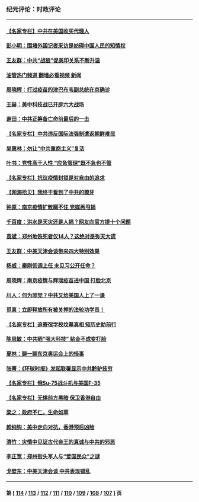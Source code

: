 ### 纪元评论：时政评论
---
#### [【名家专栏】中共在美国收买代理人](../../pages/nsc1025/n13124445.md?07310330) 
#### [彭小明：围堵外国记者采访是妨碍中国人民的知情权](../../pages/nsc1025/n13126638.md?07310330) 
#### [王友群：中共“战狼”促美印关系不断升温](../../pages/nsc1025/n13126338.md?07310330) 
#### [油管热门频道 翻墙必看视频 新闻](ok?07310330)
#### [周晓辉：打过疫苗的津巴布韦副总统在京确诊](../../pages/nsc1025/n13125367.md?07310330) 
#### [王赫：美中科技战已开辟六大战场](../../pages/nsc1025/n13125712.md?07310330) 
#### [谢田：中共正筹备亡命前最后的一击](../../pages/nsc1025/n13125681.md?07310330) 
#### [【名家专栏】中共违反国际法强制遣返朝鲜难民](../../pages/nsc1025/n13124659.md?07310330) 
#### [吴惠林：勿让“中共重商主义”复活](../../pages/nsc1025/n13125370.md?07310330) 
#### [叶书：党性高于人性 “应急管理”既不急也不管](../../pages/nsc1025/n13125297.md?07310330) 
#### [【名家专栏】抗议疫情封锁是对自由的追求](../../pages/nsc1025/n13124805.md?07310330) 
#### [【网海拾贝】我终于看到了中共的獠牙](../../pages/nsc1025/n13124015.md?07310330) 
#### [钟原：南京疫情扩散瞒不住 党媒再甩锅](../../pages/nsc1025/n13125141.md?07310330) 
#### [千百度：洪水是天灾还是人祸？网友向官方提十个问题](../../pages/nsc1025/n13123943.md?07310330) 
#### [袁斌：郑州地铁死者仅14人？这绝对是弥天大谎](../../pages/nsc1025/n13123890.md?07310330) 
#### [王友群：中美天津会谈带来四大特别效果](../../pages/nsc1025/n13122442.md?07310330) 
#### [杨威：秦刚低调上任 未见习公开任命？](../../pages/nsc1025/n13122916.md?07310330) 
#### [周晓辉：南京疫情与辉瑞疫苗进中国 打脸北京](../../pages/nsc1025/n13122746.md?07310330) 
#### [川人：何为邪党？中共又给美国人上了一课](../../pages/nsc1025/n13122975.md?07310330) 
#### [觅真：立即释放所有被关押的法轮功学员！](../../pages/nsc1025/n13123048.md?07310330) 
#### [【名家专栏】追寄宿学校坟墓真相 知历史助前行](../../pages/nsc1025/n13120373.md?07310330) 
#### [陈思敏：中共晒“强大科技” 贴金不成变打脸](../../pages/nsc1025/n13122831.md?07310330) 
#### [夏林：聊一聊东京奥运会上的怪事](../../pages/nsc1025/n13122718.md?07310330) 
#### [张菁：《环球时报》发起联署显示中共黔驴技穷](../../pages/nsc1025/n13122663.md?07310330) 
#### [【名家专栏】俄Su-75战斗机与美国F-35](../../pages/nsc1025/n13121816.md?07310330) 
#### [【名家专栏】无惧前方黑暗 保卫香港自由](../../pages/nsc1025/n13121836.md?07310330) 
#### [梁之：政府不仁，生命如草](../../pages/nsc1025/n13121384.md?07310330) 
#### [颜纯钩：美中走向对抗，香港预后凶险](../../pages/nsc1025/n13121137.md?07310330) 
#### [清竹：灾情中见证古代帝王的真诚与中共的邪恶](../../pages/nsc1025/n13121031.md?07310330) 
#### [李正宽：郑州街头军人与“爱国民众”之谜](../../pages/nsc1025/n13120951.md?07310330) 
#### [戈壁东：中美天津会谈 中共表现错乱](../../pages/nsc1025/n13120630.md?07310330) 

---
#### 第 [ [114](./114.md?07310330) / [113](./113.md?07310330) / [112](./112.md?07310330) / [111](./111.md?07310330) / [110](./110.md?07310330) / [109](./109.md?07310330) / [108](./108.md?07310330) / [107](./107.md?07310330) ] 页

